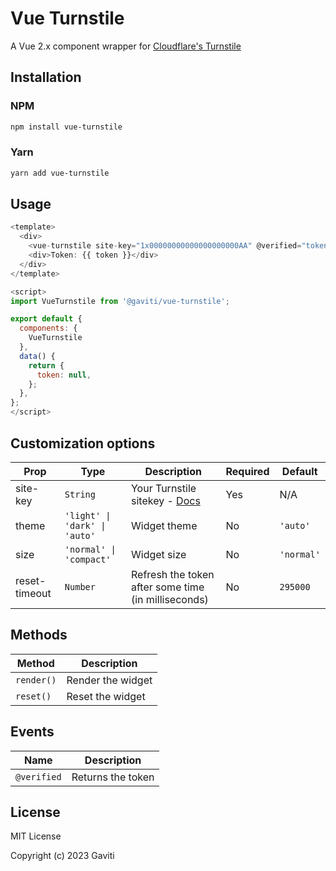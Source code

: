 # Vue Turnstile

A Vue 2.x component wrapper for [Cloudflare's Turnstile](https://developers.cloudflare.com/turnstile/)

## Installation

### NPM
```bash
npm install vue-turnstile
```

### Yarn
```bash
yarn add vue-turnstile
```

## Usage

```javascript
<template>
  <div>
    <vue-turnstile site-key="1x00000000000000000000AA" @verified="token = $event" />
    <div>Token: {{ token }}</div>
  </div>
</template>

<script>
import VueTurnstile from '@gaviti/vue-turnstile';

export default {
  components: {
    VueTurnstile
  },
  data() {
    return {
      token: null,
    };
  },
};
</script>
```

## Customization options

| Prop            | Type                          | Description                                                                                      | Required | Default      |
| --------------- | ----------------------------- | ------------------------------------------------------------------------------------------------ | -------- | ------------ |
| site-key        | `String`                      | Your Turnstile sitekey - [Docs](https://developers.cloudflare.com/turnstile/get-started/)        | Yes      | N/A          |
| theme           | `'light' \| 'dark' \| 'auto'` | Widget theme                                                                                     | No       | `'auto'`     |
| size            | `'normal' \| 'compact'`       | Widget size                                                                                      | No       | `'normal'`   |
| reset-timeout   | `Number`                      | Refresh the token after some time (in milliseconds)                                              | No       | `295000`     |

## Methods

| Method          | Description       |
| --------------- | ----------------- |
| `render()`      | Render the widget |
| `reset()`       | Reset the widget  |

## Events

| Name             | Description       |
| ---------------- | ----------------- |
| `@verified`      | Returns the token |

## License

MIT License

Copyright (c) 2023 Gaviti
